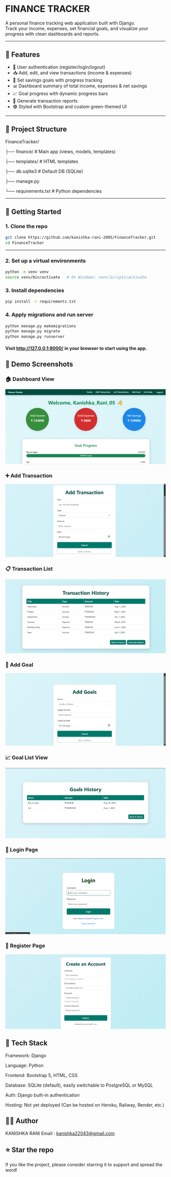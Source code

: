 # FINANCE TRACKER 

A personal finance tracking web application built with Django.  
Track your income, expenses, set financial goals, and visualize your progress with clean dashboards and reports.


---

## 🔧 Features

- 🔐 User authentication (register/login/logout)
- 📥 Add, edit, and view transactions (income & expenses)
- 🎯 Set savings goals with progress tracking
- 📊 Dashboard summary of total income, expenses & net savings
- 📈 Goal progress with dynamic progress bars
- 🧾 Generate transaction reports
- 🟢 Styled with Bootstrap and custom green-themed UI

---

## 📂 Project Structure

FinanceTracker/

├── finance/ # Main app (views, models, templates)

├── templates/ # HTML templates

├── db.sqlite3 # Default DB (SQLite)

├── manage.py

└── requirements.txt # Python dependencies




---

## 🚀 Getting Started

### 1. Clone the repo

```bash
git clone https://github.com/kanishka-rani-2005/FinanceTracker.git
cd FinanceTracker

```
---

### 2. Set up a virtual environments

```bash
python -m venv venv
source venv/bin/activate   # On Windows: venv\Scripts\activate

```


### 3. Install dependencies

```bash
pip install -r requirements.txt
```


### 4. Apply migrations and run server
```bash
python manage.py makemigrations
python manage.py migrate
python manage.py runserver


```


#### Visit http://127.0.0.1:8000/ in your browser to start using the app.


## 📸 Demo Screenshots

### 🏠 Dashboard View
![Dashboard](DEMO_Images/i1.png)

### ➕ Add Transaction
![Add Transaction](DEMO_Images/i2.png)

### 📋 Transaction List
![Transaction List](DEMO_Images/i3.png)

### 🎯 Add Goal
![Add Goal](DEMO_Images/i4.png)

### 📈 Goal List View
![Goal Progress](DEMO_Images/i5.png)

### 📑 Login Page
![Login Page](DEMO_Images/i6.png)

### 🔐 Register Page
![Register Page](DEMO_Images/i7.png)


## 📌 Tech Stack

Framework: Django

Language: Python

Frontend: Bootstrap 5, HTML, CSS

Database: SQLite (default), easily switchable to PostgreSQL or MySQL

Auth: Django built-in authentication

Hosting: Not yet deployed (Can be hosted on Heroku, Railway, Render, etc.)

## 👩‍💻 Author

KANISHKA RANI
Email : kanishka22043@gmail.com


## ⭐ Star the repo
If you like the project, please consider starring it to support and spread the word!
